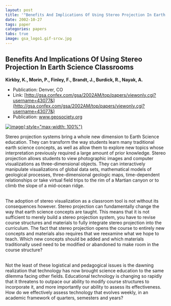 ```yaml
---
layout: post
title: '"Benefits And Implications Of Using Stereo Projection In Earth Science Classrooms"'
date: 2002-10-27
tags: paper
categories: papers
tabs: true
image: gsa_logo1.gif-srcw.jpg
---
```


## Benefits And Implications Of Using Stereo Projection In Earth Science Classrooms
**Kirkby, K., Morin, P., Finley, F., Brandt, J., Burdick, R., Nayak, A.**
- Publication: Denver, CO
- Link: [http://gsa.confex.com/gsa/2002AM/top/papers/viewonly.cgi?username=43077&](http://gsa.confex.com/gsa/2002AM/top/papers/viewonly.cgi?username=43077&)
- Publication: www.geosociety.org


[![image](https://www.evl.uic.edu/output/originals/gsa_logo1.gif-srcw.jpg){:style="max-width: 100%"}](https://www.evl.uic.edu/output/originals/gsa_logo1.gif-srcw.jpg)

Stereo projection systems bring a whole new dimension to Earth Science education. They can transform the way students learn many traditional earth science concepts, as well as allow them to explore new topics whose interpretation previously required a large amount of prior knowledge. Stereo projection allows students to view photographic images and computer visualizations as three-dimensional objects. They can interactively manipulate visualizations of global data sets, mathematical models of geological processes, three-dimensional geologic maps, time-dependent relationships or take virtual field trips to the rim of a Martian canyon or to climb the slope of a mid-ocean ridge.<br><br>

The adoption of stereo visualization as a classroom tool is not without its consequences however. Stereo projection can fundamentally change the way that earth science concepts are taught. This means that it is not sufficient to merely build a stereo projection system, you have to revise course structures and materials to fully integrate stereo projection into the curriculum. The fact that stereo projection opens the course to entirely new concepts and materials also requires that we reexamine what we hope to teach. Which new concepts should be added and which materials traditionally used need to be modified or abandoned to make room in the course structure?<br><br>

Not the least of these logistical and pedagogical issues is the dawning realization that technology has now brought science education to the same dilemma facing other fields. Educational technology is changing so rapidly that it threatens to outpace our ability to modify course structures to incorporate it, and more importantly our ability to assess its effectiveness. How do we effectively assess technology that evolves weekly, in an academic framework of quarters, semesters and years?